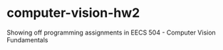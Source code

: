 # computer-vision-hw2
Showing off programming assignments in EECS 504 - Computer Vision Fundamentals

